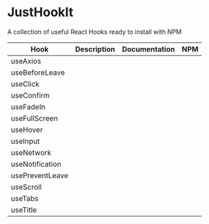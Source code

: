 # JustHookIt

A collection of useful React Hooks ready to install with NPM

| Hook           | Description | Documentation | NPM |
|----------------|-------------|---------------|-----|
| useAxios       |             |               |     |
| useBeforeLeave |             |               |     |
| useClick       |             |               |     |
| useConfirm     |             |               |     |
| useFadeIn      |             |               |     |
| useFullScreen  |             |               |     |
| useHover       |             |               |     |
| useInput       |             |               |     |
| useNetwork     |             |               |     |
| useNotification|             |               |     |
| usePreventLeave|             |               |     |
| useScroll      |             |               |     |
| useTabs        |             |               |     |
| useTitle       |             |               |     |